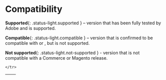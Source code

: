 # Compatibility





**Supported**{: .status-light.supported } – version that has been fully tested by Adobe and is supported.

**Compatible**{: .status-light.compatible } – version that is confirmed to be compatible with  or , but is not supported.

**Not supported**{: .status-light.not-supported } - version that is not compatible with a Commerce or Magento release.

<table class="compatibility-table">
  <thead>
    <tr class="magento-version">
      <th>&nbsp;</th>
      
    </tr>
  </thead>
  
</table>

<style>
  .compatibility-table {
    table-layout: auto;
  }

  .compatibility-table .magento-version th {
    padding: 5px 15px;
    background: none;
  }

  .extension-version {
    transition: all .2s;
  }

  .extension-version:hover {
    background: rgba(20, 115, 230, 10%);
  }

  .compatibility-table .extension-name th {
    padding: 5px 15px;
  }

  .status-light {
    height: 32px;
    font-size: 14px;
    font-weight: 400;
  }

  .status-light::before {
    content: '';
    display: inline-block;
    width: 8px;
    height: 8px;
    border-radius: 50%;
    margin: 0 12px;
  }

  .status-light.supported::before {
    background: rgb(45, 157, 120);
  }

  .status-light.compatible::before {
    background: rgb(230, 134, 25);
  }

  .status-light.not-supported {
    font-style: italic;
  }

  .status-light.not-supported::before {
    background: rgb(179, 179, 179);
  }

</style>
